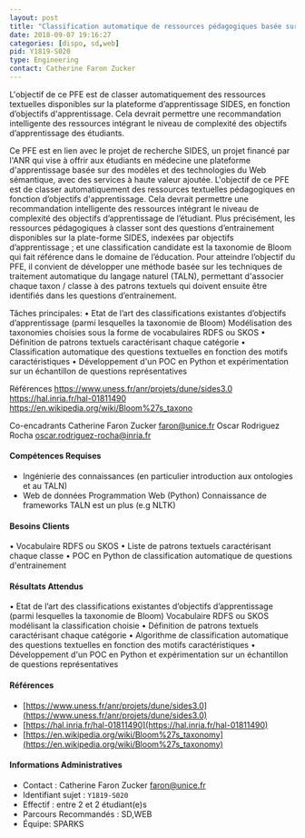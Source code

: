 ```yaml
---
layout: post
title: "Classification automatique de ressources pédagogiques basée sur des objectifs d’apprentissage"
date: 2018-09-07 19:16:27
categories: [dispo, sd,web]
pid: Y1819-S020
type: Engineering
contact: Catherine Faron Zucker
---
```

       
L'objectif de ce PFE est de classer automatiquement des ressources textuelles disponibles sur la plateforme d’apprentissage SIDES, en fonction d’objectifs d'apprentissage. Cela devrait permettre une recommandation intelligente des ressources intégrant le niveau de complexité des objectifs d’apprentissage des étudiants.

Ce PFE est en lien avec le projet de recherche SIDES, un projet financé par l'ANR qui vise à offrir aux étudiants en médecine une plateforme d'apprentissage basée sur des modèles et des technologies du Web sémantique, avec des services à haute valeur ajoutée. L'objectif de ce PFE est de classer automatiquement des ressources textuelles pédagogiques en fonction d’objectifs d'apprentissage. Cela devrait permettre une recommandation intelligente des ressources intégrant le niveau de complexité des objectifs d’apprentissage de l’étudiant. Plus précisément, les ressources pédagogiques à classer sont des questions d’entrainement disponibles sur la plate-forme SIDES, indexées par objectifs d’apprentissage ; et une classification candidate est la taxonomie de Bloom qui fait référence dans le domaine de l’éducation. Pour atteindre l’objectif du PFE, il convient de développer une méthode basée sur les techniques de traitement automatique du langage naturel (TALN), permettant d'associer chaque taxon / classe à des patrons textuels qui doivent ensuite être identifiés dans les questions d’entrainement.

Tâches principales:
• Etat de l’art des classifications existantes d’objectifs d’apprentissage (parmi lesquelles la taxonomie de Bloom)
Modélisation des taxonomies choisies sous la forme de vocabulaires RDFS ou SKOS
• Définition de patrons textuels caractérisant chaque catégorie
• Classification automatique des questions textuelles en fonction des motifs caractéristiques
• Développement d'un POC en Python et expérimentation sur un échantillon de questions représentatives

Références
https://www.uness.fr/anr/projets/dune/sides3.0
https://hal.inria.fr/hal-01811490
https://en.wikipedia.org/wiki/Bloom%27s_taxono


Co-encadrants
Catherine Faron Zucker faron@unice.fr
Oscar Rodriguez Rocha oscar.rodriguez-rocha@inria.fr


#### Compétences Requises
- Ingénierie des connaissances (en particulier introduction aux ontologies et au TALN)
- Web de données 
Programmation Web (Python)
Connaissance de frameworks TALN est un plus (e.g NLTK)




     

#### Besoins Clients
• Vocabulaire RDFS ou SKOS 
• Liste de patrons textuels caractérisant chaque classe
• POC en Python de classification automatique de questions d'entrainement

#### Résultats Attendus
• Etat de l’art des classifications existantes d’objectifs d’apprentissage (parmi lesquelles la taxonomie de Bloom)
Vocabulaire RDFS ou SKOS modélisant la classification choisie
• Définition de patrons textuels caractérisant chaque catégorie
• Algorithme de classification automatique des questions textuelles en fonction des motifs caractéristiques
• Développement d'un POC en Python et expérimentation sur un échantillon de questions représentatives


#### Références

  * [https://www.uness.fr/anr/projets/dune/sides3.0](https://www.uness.fr/anr/projets/dune/sides3.0)
  * [https://hal.inria.fr/hal-01811490](https://hal.inria.fr/hal-01811490)
  * [https://en.wikipedia.org/wiki/Bloom%27s_taxonomy](https://en.wikipedia.org/wiki/Bloom%27s_taxonomy)

#### Informations Administratives
  * Contact : Catherine Faron Zucker <faron@unice.fr>
  * Identifiant sujet : `Y1819-S020`
  * Effectif : entre 2 et 2 étudiant(e)s
  * Parcours Recommandés : SD,WEB
  * Équipe: SPARKS

     